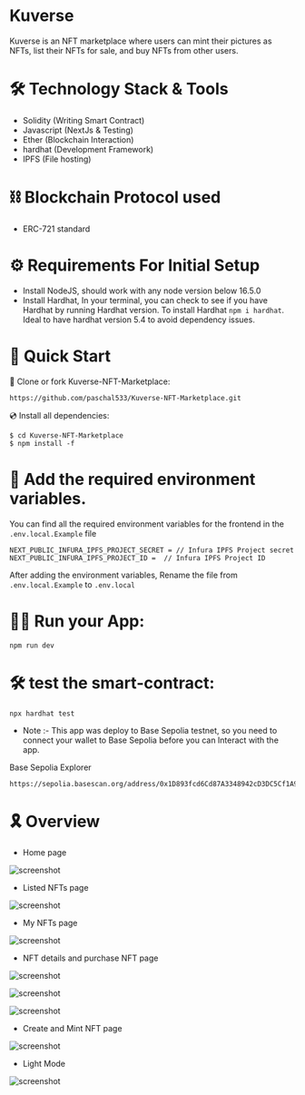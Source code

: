 # Kuverse 

Kuverse is an NFT marketplace where users can mint their pictures as NFTs, list their NFTs for sale, and buy NFTs from other users.

# 🛠 Technology Stack & Tools

- Solidity (Writing Smart Contract)
- Javascript (NextJs & Testing)
- Ether (Blockchain Interaction)
- hardhat (Development Framework)
- IPFS (File hosting)

# ⛓ Blockchain Protocol used

- ERC-721 standard

# ⚙ Requirements For Initial Setup
- Install NodeJS, should work with any node version below 16.5.0
- Install Hardhat, In your terminal, you can check to see if you have Hardhat by running Hardhat version. To install Hardhat `npm i hardhat`. Ideal to have hardhat version 5.4 to avoid dependency issues.

# 🚀 Quick Start

📄 Clone or fork Kuverse-NFT-Marketplace:

```
https://github.com/paschal533/Kuverse-NFT-Marketplace.git
```
💿 Install all dependencies:
 
```
$ cd Kuverse-NFT-Marketplace
$ npm install -f
```

# 🔐 Add the required environment variables.

You can find all the required environment variables for the frontend in the `.env.local.Example` file

```
NEXT_PUBLIC_INFURA_IPFS_PROJECT_SECRET = // Infura IPFS Project secret
NEXT_PUBLIC_INFURA_IPFS_PROJECT_ID =  // Infura IPFS Project ID

```

After adding the environment variables, Rename the file from `.env.local.Example` to `.env.local`

# 🚴‍♂️ Run your App:

```
npm run dev
```

# 🛠 test the smart-contract:

```
npx hardhat test
```

- Note :- This app was deploy to Base Sepolia testnet, so you need to connect your wallet to Base Sepolia before you can Interact with the app.

Base Sepolia Explorer

```
https://sepolia.basescan.org/address/0x1D893fcd6Cd87A3348942cD3DC5Cf1A945C60068
```

# 🎗 Overview

- Home page

![screenshot](./assets/Screenshot1.png)

- Listed NFTs page

![screenshot](./assets/Screenshot3.png)

- My NFTs page

![screenshot](./assets/Screenshot4.png)

- NFT details and purchase NFT page

![screenshot](./assets/Screenshot5.png)

![screenshot](./assets/Screenshot6.png)

![screenshot](./assets/Screenshot7.png)

- Create and Mint NFT page

![screenshot](./assets/Screenshot2.png)

- Light Mode

![screenshot](./assets/Screenshot8.png)

